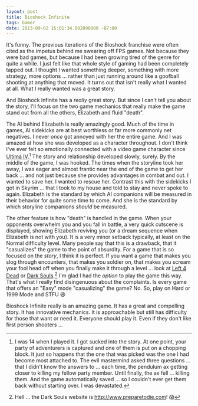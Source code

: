 ```yaml
---
layout: post
title: Bioshock Infinite
tags: Gamer
date: 2013-09-02 15:01:34.082898000 -07:00
---
```


It's funny. The previous iterations of the Bioshock franchise were often cited as the impetus behind me swearing off FPS games. Not because they were bad games, but because I had been growing tired of the genre for quite a while. I just felt like that whole style of gaming had been completely tapped out. I thought I wanted something deeper, something with more strategy, more options ... rather than just running around like a goofball shooting at anything that moved. It turns out that isn't really what I wanted at all. What I really wanted was a great story.

And Bioshock Infinite has a *really* great story. But since I can't tell you about the story, I'll focus on the two game mechanics that really make the game stand out from all the others, Elizabeth and fluid "death".

The AI behind Elizabeth is really amazingly good. Much of the time in games, AI sidekicks are at best worthless or far more commonly net negatives. I never *once* got annoyed with her the entire game. And I was amazed at how she was developed as a character throughout. I don't think I've ever felt so emotionally connected with a video game character since [Ultima IV][ultima].[^1] The story and relationship developed slowly, surely. By the middle of the game, I was hooked. The times when the storyline took her away, I was eager and almost frantic near the end of the game to get her back ... and not just because she provides advantages in combat and out. I wanted to save her. I wanted to rescue her. Contrast this with the sidekicks I got in Skyrim ... that I took to my house and told to stay and never spoke to again. Elizabeth is the standard by which AI companions will be measured in their behavior for quite some time to come. And she is the standard by which storyline companions *should* be measured.

The other feature is how "death" is handled in the game. When your opponents overwhelm you and you fall in battle, a very quick cutscene is displayed, showing Elizabeth reviving you (or a dream sequence when Elizabeth is not with you). It is a very minor setback typically, at least on the Normal difficulty level. Many people say that this is a drawback, that it "casualizes" the game to the point of absurdity. For a game that is so focused on the *story*, I think it is perfect. If you want a game that makes you slog through encounters, that makes you soldier on, that makes you scream your fool head off when you finally make it through a level ... look at [Left 4 Dead][l4d] or [Dark Souls][darksouls].[^2] I'm glad I had the *option* to play the game this way. That's what I really find disingenuous about the complaints. Is every game that offers an "Easy" mode "casualizing" the game? No. So, play on Hard or 1999 Mode and STFU :laughing:

Bioshock Infinite really is an amazing game. It has a great and compelling story. It has innovative mechanics. It is approachable but still has difficulty for those that want or need it. Everyone should play it. Even if they don't like first person shooters ...

[^1]: I was 14 when I played it. I got sucked into the story. At one point, your party of adventurers is captured and one of them is put on a chopping block. It just so happens that the one that was picked was the one I had become most attached to. The evil mastermind asked three questions ... that I didn't know the answers to ... each time, the pendulum ax getting closer to killing my fellow party member. Until finally, the ax fell ... killing them. And the game automatically saved ... so I couldn't ever get them back without starting over. I was devastated.
[^2]: Hell ... the Dark Souls website is <http://www.preparetodie.com>! :scream:

[darksouls]: http://www.preparetodie.com/
[dixie]: http://www.waywordradio.org/whistling-dixie-origin/
[l4d]: http://www.l4d.com/blog/
[ultima]: http://en.wikipedia.org/wiki/Ultima_IV
